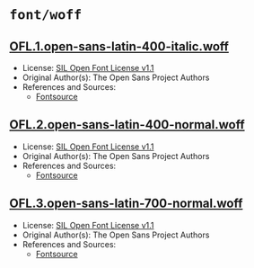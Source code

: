 # `font/woff`

## [OFL.1.open-sans-latin-400-italic.woff](../files/OFL.1.open-sans-latin-400-italic.woff)

- License: [SIL Open Font License v1.1](./LICENSE)
- Original Author(s): The Open Sans Project Authors
- References and Sources:
  - [Fontsource](https://api.fontsource.org/v1/download/open-sans)

## [OFL.2.open-sans-latin-400-normal.woff](../files/OFL.2.open-sans-latin-400-normal.woff)

- License: [SIL Open Font License v1.1](./LICENSE)
- Original Author(s): The Open Sans Project Authors
- References and Sources:
  - [Fontsource](https://api.fontsource.org/v1/download/open-sans)

## [OFL.3.open-sans-latin-700-normal.woff](../files/OFL.3.open-sans-latin-700-normal.woff)

- License: [SIL Open Font License v1.1](./LICENSE)
- Original Author(s): The Open Sans Project Authors
- References and Sources:
  - [Fontsource](https://api.fontsource.org/v1/download/open-sans)
